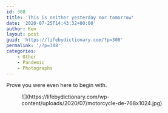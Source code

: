 ```yaml
---
id: 308
title: 'This is neither yesterday nor tomorrow'
date: '2020-07-25T14:43:32+00:00'
author: Ken
layout: post
guid: 'https://lifebydictionary.com/?p=308'
permalink: '/?p=308'
categories:
    - Other
    - Pandemic
    - Photographs
---
```


Prove you were even here to begin with.

<figure class="wp-block-image size-large">![](https://lifebydictionary.com/wp-content/uploads/2020/07/motorcycle-de-768x1024.jpg)</figure>